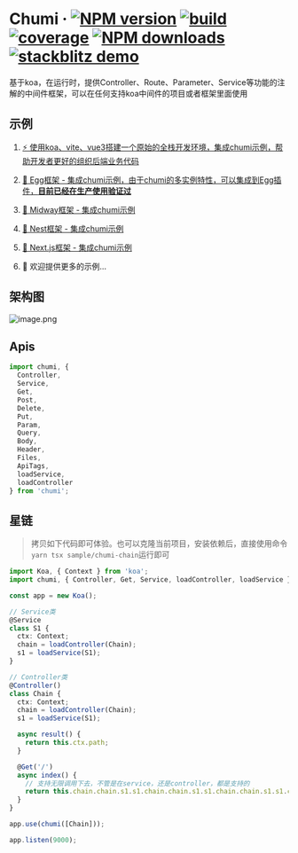 # Chumi · [![NPM version](https://img.shields.io/npm/v/chumi.svg)](https://www.npmjs.com/package/chumi) [![build](https://img.shields.io/circleci/build/github/chumijs/chumi/master.svg)](https://circleci.com/gh/chumijs/chumi) [![coverage](https://img.shields.io/codecov/c/github/chumijs/chumi/master.svg)](https://app.codecov.io/gh/chumijs/chumi/tree/master) [![NPM downloads](http://img.shields.io/npm/dm/chumi.svg)](http://www.npmtrends.com/chumi) [![stackblitz demo](https://img.shields.io/badge/stackblitz-chumi-brightgreen)](https://stackblitz.com/edit/node-h13evz)

基于koa，在运行时，提供Controller、Route、Parameter、Service等功能的注解的中间件框架，可以在任何支持koa中间件的项目或者框架里面使用

## 示例

1. [⚡️ 使用koa、vite、vue3搭建一个原始的全栈开发环境，集成chumi示例，帮助开发者更好的组织后端业务代码](https://github.com/chumijs/chumi-vite)

2. [🥚 Egg框架 - 集成chumi示例，由于chumi的多实例特性，可以集成到Egg插件，**目前已经在生产使用验证过**](https://github.com/chumijs/chumi-egg)

3. [🍔 Midway框架 - 集成chumi示例](https://github.com/chumijs/chumi-midway)

4. [🦅 Nest框架 - 集成chumi示例](https://github.com/chumijs/chumi-nest)

5. [🎨 Next.js框架 - 集成chumi示例](https://github.com/chumijs/chumi-next)

6. 🤟 欢迎提供更多的示例...

## 架构图

![image.png](https://s1.ax1x.com/2023/03/09/ppnJJeA.png)

## Apis

```ts
import chumi, {
  Controller,
  Service,
  Get,
  Post,
  Delete,
  Put,
  Param,
  Query,
  Body,
  Header,
  Files,
  ApiTags,
  loadService,
  loadController
} from 'chumi';
```

## 星链

> 拷贝如下代码即可体验。也可以克隆当前项目，安装依赖后，直接使用命令`yarn tsx sample/chumi-chain`运行即可

```ts
import Koa, { Context } from 'koa';
import chumi, { Controller, Get, Service, loadController, loadService } from 'chumi';

const app = new Koa();

// Service类
@Service
class S1 {
  ctx: Context;
  chain = loadController(Chain);
  s1 = loadService(S1);
}

// Controller类
@Controller()
class Chain {
  ctx: Context;
  chain = loadController(Chain);
  s1 = loadService(S1);

  async result() {
    return this.ctx.path;
  }

  @Get('/')
  async index() {
    // 支持无限调用下去，不管是在service，还是controller，都是支持的
    return this.chain.chain.s1.s1.chain.chain.s1.s1.chain.chain.s1.s1.chain.chain.result();
  }
}

app.use(chumi([Chain]));

app.listen(9000);

```
